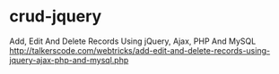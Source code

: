 # crud-jquery
Add, Edit And Delete Records Using jQuery, Ajax, PHP And MySQL 
http://talkerscode.com/webtricks/add-edit-and-delete-records-using-jquery-ajax-php-and-mysql.php
